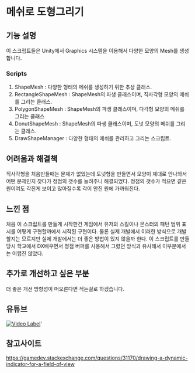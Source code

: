 # 메쉬로 도형그리기

## 기능 설명
 이 스크립트들은 Unity에서 Graphics 시스템을 이용해서 다양한 모양의 Mesh를 생성합니다.
 
 ### Scripts  
  1. ShapeMesh : 다양한 형태의 메쉬를 생성하기 위한 추상 클래스.
  2. RectangleShapeMesh : ShapeMesh의 파생 클래스이며, 직사각형 모양의 메쉬를 그리는 클래스.
  3. PolygonShapeMesh : ShapeMesh의 파생 클래스이며, 다각형 모양의 메쉬를 그리는 클래스
  4. DonutShapeMesh : ShapeMesh의 파생 클래스이며, 도넛 모양의 메쉬를 그리는 클래스. 
  5. DrawShapeManager : 다양한 형태의 메쉬를 관리하고 그리는 스크립트.
 
## 어려움과 해결책
 직사각형을 처음만들때는 문제가 없었는데 도넛형을 만들면서 모양이 제대로 안나와서 어떤 문제인지 찾다가 정점의 갯수를 늘려주니 해결되었다. 정점의 갯수가 적으면 같은 원이여도 각진게 보이고 많아질수록 각이 안진 원에 가까워진다.
 
## 느낀 점
 처음 이 스크립트를 만들게 시작한건 게임에서 유저의 스킬이나 몬스터의 패턴 범위 표시를 어떻게 구현할까에서 시작된 구현이다. 물론 실제 개발에서 이러한 방식으로 개발할지는 모르지만 실제 개발에서는 더 좋은 방법이 있지 않을까 한다. 이 스크립트를 만들당시 학교에서 DX배우면서 정점 버퍼를 사용해서 그렸던 방식과 유사해서 이부분에서는 어렵진 않았다.
 
## 추가로 개선하고 싶은 부분
 더 좋은 개선 방향성이 떠오른다면 적는걸로 하겠습니다.
 
## 유튜브
 [![Video Label](http://img.youtube.com/vi/USTphE5bJI4/0.jpg)](https://youtu.be/USTphE5bJI4)'

## 참고사이트
 https://gamedev.stackexchange.com/questions/31170/drawing-a-dynamic-indicator-for-a-field-of-view
 
